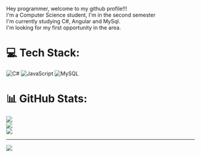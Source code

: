 
Hey programmer, welcome to my github profile!!!<br>I'm a Computer Science student, I'm in the second semester<br>I'm currently studying C#, Angular and MySql.<br>I'm looking for my first opportunity in the area.


# 💻 Tech Stack:
![C#](https://img.shields.io/badge/c%23-%23239120.svg?style=for-the-badge&logo=c-sharp&logoColor=white) ![JavaScript](https://img.shields.io/badge/javascript-%23323330.svg?style=for-the-badge&logo=javascript&logoColor=%23F7DF1E) ![MySQL](https://img.shields.io/badge/mysql-%2300f.svg?style=for-the-badge&logo=mysql&logoColor=white)
# 📊 GitHub Stats:
![](https://github-readme-stats.vercel.app/api?username=vascsx&theme=dark&hide_border=false&include_all_commits=false&count_private=false)<br/>
![](https://github-readme-streak-stats.herokuapp.com/?user=vascsx&theme=dark&hide_border=false)<br/>
![](https://github-readme-stats.vercel.app/api/top-langs/?username=vascsx&theme=dark&hide_border=false&include_all_commits=false&count_private=false&layout=compact)

---
[![](https://visitcount.itsvg.in/api?id=vascsx&icon=0&color=0)](https://visitcount.itsvg.in)

<!-- Proudly created with GPRM ( https://gprm.itsvg.in ) -->
